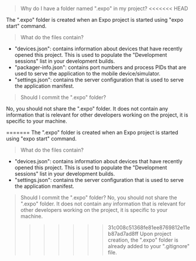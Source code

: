 > Why do I have a folder named ".expo" in my project?
<<<<<<< HEAD

The ".expo" folder is created when an Expo project is started using "expo start" command.

> What do the files contain?

- "devices.json": contains information about devices that have recently opened this project. This is used to populate the "Development sessions" list in your development builds.
- "packager-info.json": contains port numbers and process PIDs that are used to serve the application to the mobile device/simulator.
- "settings.json": contains the server configuration that is used to serve the application manifest.

> Should I commit the ".expo" folder?

No, you should not share the ".expo" folder. It does not contain any information that is relevant for other developers working on the project, it is specific to your machine.

=======
The ".expo" folder is created when an Expo project is started using "expo start" command.
> What do the files contain?
- "devices.json": contains information about devices that have recently opened this project. This is used to populate the "Development sessions" list in your development builds.
- "settings.json": contains the server configuration that is used to serve the application manifest.
> Should I commit the ".expo" folder?
No, you should not share the ".expo" folder. It does not contain any information that is relevant for other developers working on the project, it is specific to your machine.
>>>>>>> 31c008c51368fe81ee8769812e11eb87ad7ad8ff
Upon project creation, the ".expo" folder is already added to your ".gitignore" file.
